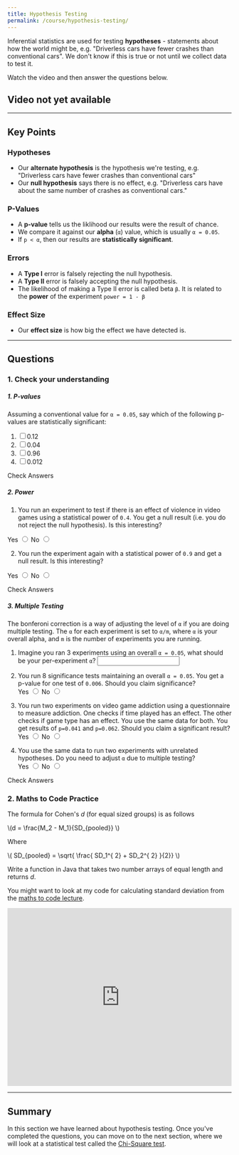 ```yaml
---
title: Hypothesis Testing
permalink: /course/hypothesis-testing/
---
```


Inferential statistics are used for testing **hypotheses** - statements about how the world might be, e.g. "Driverless cars have fewer crashes than conventional cars". We don't know if this is true or not until we collect data to test it. 

Watch the video and then answer the questions below.

## Video not yet available

---

## Key Points

### Hypotheses

* Our **alternate hypothesis** is the hypothesis we're testing, e.g. "Driverless cars have fewer crashes than conventional cars"
* Our **null hypothesis** says there is no effect, e.g. "Driverless cars have about the same number of crashes as conventional cars."

### P-Values

* A **p-value** tells us the liklihood our results were the result of chance.
* We compare it against our **alpha** (`α`) value, which is usually `α = 0.05`.
* If `p < α`, then our results are **statistically significant**.

### Errors

* A **Type I** error is falsely rejecting the null hypothesis.
* A **Type II** error is falsely accepting the null hypothesis.
* The likelihood of making a Type II error is called beta `β`. It is related to the **power** of the experiment `power = 1 - β`

### Effect Size

* Our **effect size** is how big the effect we have detected is.

---

## Questions

### 1. Check your understanding

##### 1. P-values

Assuming a conventional value for `α = 0.05`, say which of the following p-values are statistically significant:

1. <input type="checkbox" id="q11" data-answer="false" /><label for="q11">0.12</label> <span id="q11c" style="display:inline-block"></span>
2. <input type="checkbox" id="q12" data-answer="true" /><label for="q12">0.04</label> <span id="q12c" style="display:inline-block"></span>
3. <input type="checkbox" id="q13" data-answer="false"/><label for="q13">0.96</label> <span id="q13c" style="display:inline-block"></span>
4. <input type="checkbox" id="q14" data-answer="true" /><label for="q14">0.012</label> <span id="q14c" style="display:inline-block"></span>

<a class="btn btn-primary" type="submit" onClick="checkAnswers('q1')">Check Answers</a>
<script src="/assets/js/check.js"></script>

##### 2. Power

1. You run an experiment to test if there is an effect of violence in video games using a statistical power of `0.4`. You get a null result (i.e. you do not reject the null hypothesis). Is this interesting?

<label for ="q21t">Yes</label> <input type="radio" name="q21" id="q21t" value="t"/> 
<label for ="q21f">No</label> <input type="radio" name="q21" id="q21f" data-answer value="f"/> <span id="q21c" style="display:inline-block"></span>

2. You run the experiment again with a statistical power of `0.9` and get a null result. Is this interesting?

<label for ="q22t">Yes</label> <input type="radio" name="q22" id="q22t" data-answer  value="t"/> 
<label for ="q22f">No</label> <input type="radio" name="q22" id="q22f" value="f"/> <span id="q22c" style="display:inline-block"></span>

<a class="btn btn-primary" type="submit" onClick="checkAnswers('q2')">Check Answers</a>

##### 3. Multiple Testing

The bonferoni correction is a way of adjusting the level of `α` if you are doing multiple testing. The `α` for each experiment is set to `α/m`, where `α` is your overall alpha, and `m` is the number of experiments you are running.

1. <label for ="q31">Imagine you ran 3 experiments using an overall `α = 0.05`, what should be your per-experiment `α`? </label> <input type="text" id="q31" data-answer="0.16"/> <span id="q31c" style="display:inline-block"></span>

2. You run 8 significance tests maintaining an overall `α = 0.05`. You get a p-value for one test of `0.006`. Should you claim significance?
<br /><label for ="q42t">Yes</label> <input type="radio" name="q42" id="q42t" data-answer  value="t"/>  <label for ="q42f">No</label> <input type="radio" name="q42" id="q42f" value="f"/> <span id="q42c" style="display:inline-block"></span>

3. You run two experiments on video game addiction using a questionnaire to measure addiction. One checks if time played has an effect. The other checks if game type has an effect. You use the same data for both. You get results of `p=0.041` and `p=0.062`. Should you claim a significant result?
<br /><label for ="q43t">Yes</label> <input type="radio" name="q43" id="q43t" value="t"/>  <label for ="q43f">No</label> <input type="radio" name="q43" id="q43f" data-answer value="f"/> <span id="q43c" style="display:inline-block"></span>

4. You use the same data to run two experiments with unrelated hypotheses. Do you need to adjust `α` due to multiple testing? 
<br /><label for ="q41t">Yes</label> <input type="radio" name="q41" id="41t" value="t"/> <label for ="q41f">No</label> <input type="radio" name="q41" id="q41f" data-answer value="f"/> <span id="q41c" style="display:inline-block"></span>

<a class="btn btn-primary" type="submit" onClick="checkAnswers('q3', 'q4')">Check Answers</a>

### 2. Maths to Code Practice

<script src="https://polyfill.io/v3/polyfill.min.js?features=es6"></script>
<script id="MathJax-script" src="https://cdn.jsdelivr.net/npm/mathjax@3/es5/tex-mml-chtml.js"></script>

The formula for Cohen's _d_ (for equal sized groups) is as follows

<p class="math">\(d = \frac{M_2 - M_1}{SD_{pooled}} \)</p>

Where 

<p class="math">\( SD_{pooled} = \sqrt{ \frac{ SD_1^{ 2} + SD_2^{ 2} }{2}} \)</p>

Write a function in Java that takes two number arrays of equal length and returns _d_.

You might want to look at my code for calculating standard deviation from the [maths to code lecture](../maths-to-code).

<iframe height="400px" width="100%" src="https://repl.it/@davidgundry/MathsForCSInferentialStatisticsCohensD?lite=true" scrolling="no" frameborder="no" allowtransparency="true" allowfullscreen="true" sandbox="allow-forms allow-pointer-lock allow-popups allow-same-origin allow-scripts allow-modals"></iframe>

---

## Summary

In this section we have learned about hypothesis testing. Once you've completed the questions, you can move on to the next section, where we will look at a statistical test called the [Chi-Square test](../chi-square/).
